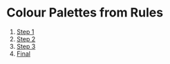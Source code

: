 # Colour Palettes from Rules 

1. [Step 1](Step01/)
2. [Step 2](Step02/)
3. [Step 3](Step03/)
4. [Final](StepFinal/)
